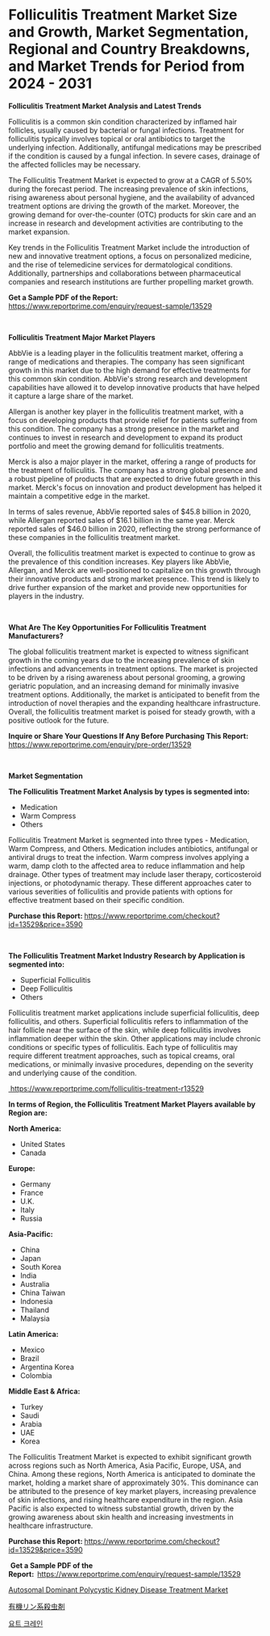 <p><h1>Folliculitis Treatment Market Size and Growth, Market Segmentation, Regional and Country Breakdowns, and Market Trends for Period from 2024 -  2031</h1></p><p><strong>Folliculitis Treatment Market Analysis and Latest Trends</strong></p>
<p><p>Folliculitis is a common skin condition characterized by inflamed hair follicles, usually caused by bacterial or fungal infections. Treatment for folliculitis typically involves topical or oral antibiotics to target the underlying infection. Additionally, antifungal medications may be prescribed if the condition is caused by a fungal infection. In severe cases, drainage of the affected follicles may be necessary.</p><p>The Folliculitis Treatment Market is expected to grow at a CAGR of 5.50% during the forecast period. The increasing prevalence of skin infections, rising awareness about personal hygiene, and the availability of advanced treatment options are driving the growth of the market. Moreover, the growing demand for over-the-counter (OTC) products for skin care and an increase in research and development activities are contributing to the market expansion.</p><p>Key trends in the Folliculitis Treatment Market include the introduction of new and innovative treatment options, a focus on personalized medicine, and the rise of telemedicine services for dermatological conditions. Additionally, partnerships and collaborations between pharmaceutical companies and research institutions are further propelling market growth.</p></p>
<p><strong>Get a Sample PDF of the Report:&nbsp;</strong> <a href="https://www.reportprime.com/enquiry/request-sample/13529">https://www.reportprime.com/enquiry/request-sample/13529</a></p>
<p>&nbsp;</p>
<p><strong>Folliculitis Treatment Major Market Players</strong></p>
<p><p>AbbVie is a leading player in the folliculitis treatment market, offering a range of medications and therapies. The company has seen significant growth in this market due to the high demand for effective treatments for this common skin condition. AbbVie's strong research and development capabilities have allowed it to develop innovative products that have helped it capture a large share of the market.</p><p>Allergan is another key player in the folliculitis treatment market, with a focus on developing products that provide relief for patients suffering from this condition. The company has a strong presence in the market and continues to invest in research and development to expand its product portfolio and meet the growing demand for folliculitis treatments.</p><p>Merck is also a major player in the market, offering a range of products for the treatment of folliculitis. The company has a strong global presence and a robust pipeline of products that are expected to drive future growth in this market. Merck's focus on innovation and product development has helped it maintain a competitive edge in the market.</p><p>In terms of sales revenue, AbbVie reported sales of $45.8 billion in 2020, while Allergan reported sales of $16.1 billion in the same year. Merck reported sales of $46.0 billion in 2020, reflecting the strong performance of these companies in the folliculitis treatment market.</p><p>Overall, the folliculitis treatment market is expected to continue to grow as the prevalence of this condition increases. Key players like AbbVie, Allergan, and Merck are well-positioned to capitalize on this growth through their innovative products and strong market presence. This trend is likely to drive further expansion of the market and provide new opportunities for players in the industry.</p></p>
<p>&nbsp;</p>
<p><strong>What Are The Key Opportunities For Folliculitis Treatment Manufacturers?</strong></p>
<p><p>The global folliculitis treatment market is expected to witness significant growth in the coming years due to the increasing prevalence of skin infections and advancements in treatment options. The market is projected to be driven by a rising awareness about personal grooming, a growing geriatric population, and an increasing demand for minimally invasive treatment options. Additionally, the market is anticipated to benefit from the introduction of novel therapies and the expanding healthcare infrastructure. Overall, the folliculitis treatment market is poised for steady growth, with a positive outlook for the future.</p></p>
<p><strong>Inquire or Share Your Questions If Any Before Purchasing This Report:</strong> <a href="https://www.reportprime.com/enquiry/pre-order/13529">https://www.reportprime.com/enquiry/pre-order/13529</a></p>
<p>&nbsp;</p>
<p><strong>Market Segmentation</strong></p>
<p><strong>The Folliculitis Treatment Market Analysis by types is segmented into:</strong></p>
<p><ul><li>Medication</li><li>Warm Compress</li><li>Others</li></ul></p>
<p><p>Folliculitis Treatment Market is segmented into three types - Medication, Warm Compress, and Others. Medication includes antibiotics, antifungal or antiviral drugs to treat the infection. Warm compress involves applying a warm, damp cloth to the affected area to reduce inflammation and help drainage. Other types of treatment may include laser therapy, corticosteroid injections, or photodynamic therapy. These different approaches cater to various severities of folliculitis and provide patients with options for effective treatment based on their specific condition.</p></p>
<p><strong>Purchase this Report:&nbsp;</strong><a href="https://www.reportprime.com/checkout?id=13529&price=3590">https://www.reportprime.com/checkout?id=13529&price=3590</a></p>
<p>&nbsp;</p>
<p><strong>The Folliculitis Treatment Market Industry Research by Application is segmented into:</strong></p>
<p><ul><li>Superficial Folliculitis</li><li>Deep Folliculitis</li><li>Others</li></ul></p>
<p><p>Folliculitis treatment market applications include superficial folliculitis, deep folliculitis, and others. Superficial folliculitis refers to inflammation of the hair follicle near the surface of the skin, while deep folliculitis involves inflammation deeper within the skin. Other applications may include chronic conditions or specific types of folliculitis. Each type of folliculitis may require different treatment approaches, such as topical creams, oral medications, or minimally invasive procedures, depending on the severity and underlying cause of the condition.</p></p>
<p><a href="https://www.reportprime.com/folliculitis-treatment-r13529">&nbsp;https://www.reportprime.com/folliculitis-treatment-r13529</a></p>
<p><strong>In terms of Region, the Folliculitis Treatment Market Players available by Region are:</strong></p>
<p>
    <p> <strong> North America: </strong>
        <ul>
            <li>United States</li>
            <li>Canada</li>
        </ul>
        </p> 
    <p> <strong> Europe: </strong>
        <ul>
            <li>Germany</li>
            <li>France</li>
            <li>U.K.</li>
            <li>Italy</li>
            <li>Russia</li>
        </ul>
        </p> 
    <p> <strong> Asia-Pacific: </strong>
        <ul>
            <li>China</li>
            <li>Japan</li>
            <li>South Korea</li>
            <li>India</li>
            <li>Australia</li>
            <li>China Taiwan</li>
            <li>Indonesia</li>
            <li>Thailand</li>
            <li>Malaysia</li>
        </ul>
        </p> 
    <p> <strong> Latin America: </strong>
        <ul>
            <li>Mexico</li>
            <li>Brazil</li>
            <li>Argentina Korea</li>
            <li>Colombia</li>
        </ul>
        </p> 
    <p> <strong> Middle East & Africa: </strong>
        <ul>
            <li>Turkey</li>
            <li>Saudi</li>
            <li>Arabia</li>
            <li>UAE</li>
            <li>Korea</li>
        </ul>
    </p>
    </p>
<p><p>The Folliculitis Treatment Market is expected to exhibit significant growth across regions such as North America, Asia Pacific, Europe, USA, and China. Among these regions, North America is anticipated to dominate the market, holding a market share of approximately 30%. This dominance can be attributed to the presence of key market players, increasing prevalence of skin infections, and rising healthcare expenditure in the region. Asia Pacific is also expected to witness substantial growth, driven by the growing awareness about skin health and increasing investments in healthcare infrastructure.</p></p>
<p><strong>Purchase this Report: </strong><a href="https://www.reportprime.com/checkout?id=13529&price=3590">https://www.reportprime.com/checkout?id=13529&price=3590</a></p>
<p>&nbsp;<strong>Get a Sample PDF of the Report:&nbsp;&nbsp;</strong><a href="https://www.reportprime.com/enquiry/request-sample/13529">https://www.reportprime.com/enquiry/request-sample/13529</a></p>
<p><strong></strong></p>
<p><p><a href="https://github.com/BryceTownsendr/Market-Research-Report-List-4/blob/main/autosomal-dominant-polycystic-kidney-disease-treatment-market.md">Autosomal Dominant Polycystic Kidney Disease Treatment Market</a></p><p><a href="https://github.com/ksxzwxabcuynh011/Market-Research-Report-List-1/blob/main/118151724557.md">有機リン系殺虫剤</a></p><p><a href="https://github.com/xvz497517413/Market-Research-Report-List-1/blob/main/284889522589.md">요트 크레인</a></p></p>